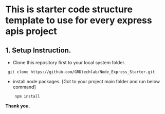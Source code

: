 # **This is starter code structure template to use for every express apis project**

## 1. Setup Instruction.

- Clone this repository first to your local system folder.

```git
 git clone https://github.com/GRDtechlab/Node_Express_Starter.git
```

- install node packages. [Got to your project main folder and run below command]

```git
    npm install
```

**Thank you.**
